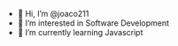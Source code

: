 - 👋 Hi, I’m @joaco211
- 👀 I’m interested in Software Development
- 🌱 I’m currently learning Javascript

<!---
joaco211/joaco211 is a ✨ special ✨ repository because its `README.md` (this file) appears on your GitHub profile.
You can click the Preview link to take a look at your changes.
--->
